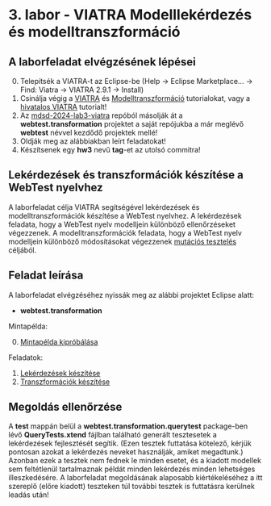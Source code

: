 # 3. labor - VIATRA Modelllekérdezés és modelltranszformáció

## A laborfeladat elvégzésének lépései

0. Telepítsék a VIATRA-t az Eclipse-be (Help -> Eclipse Marketplace... -> Find: Viatra -> VIATRA 2.9.1 -> Install)
1. Csinálja végig a [VIATRA](https://github.com/ftsrg-edu/lecture-notes/wiki/2020_vql) és [Modelltranszformáció](https://github.com/ftsrg-edu/lecture-notes/wiki/2021_m2m) tutorialokat, vagy a [hivatalos VIATRA](https://eclipse.dev/viatra/documentation/tutorial.html) tutorialt!
2. Az [mdsd-2024-lab3-viatra](https://github.com/MDSDLab/mdsd-2024-lab3-viatra) repóból másolják át a **webtest.transformation** projektet a saját repójukba a már meglévő **webtest** névvel kezdődő projektek mellé!
3. Oldják meg az alábbiakban leírt feladatokat!
4. Készítsenek egy **hw3** nevű **tag**-et az utolsó commitra!

## Lekérdezések és transzformációk készítése a WebTest nyelvhez

A laborfeladat célja VIATRA segítségével lekérdezések és modelltranszformációk készítése a WebTest nyelvhez. A lekérdezések feladata, hogy a WebTest nyelv modelljein különböző ellenőrzéseket végezzenek. A modelltranszformációk feladata, hogy a WebTest nyelv modelljein különböző módosításokat végezzenek [mutációs tesztelés](https://en.wikipedia.org/wiki/Mutation_testing) céljából.

## Feladat leírása

A laborfeladat elvégzéséhez nyissák meg az alábbi projektet Eclipse alatt:

* **webtest.transformation**

Mintapélda:

0. [Mintapélda kipróbálása](Example.md)

Feladatok:

1. [Lekérdezések készítése](Viatra.md)
2. [Transzformációk készítése](Transformation.md)

## Megoldás ellenőrzése
A **test** mappán belül a **webtest.transformation.querytest** package-ben lévő **QueryTests.xtend** fájlban található generált tesztesetek a lekérdezések fejlesztését segítik. (Ezen tesztek futtatása kötelező, kérjük pontosan azokat a lekérdezés neveket használják, amiket megadtunk.) Azonban ezek a tesztek nem fednek le minden esetet, és a kiadott modellek sem feltétlenül tartalmaznak példát minden lekérdezés minden lehetséges illeszkedésére. A laborfeladat megoldásának alaposabb kiértékeléséhez a itt szereplő (előre kiadott) teszteken túl további tesztek is futtatásra kerülnek leadás után!
